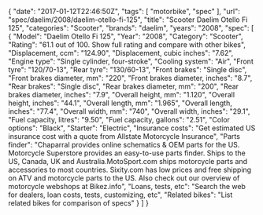 {
    "date": "2017-01-12T22:46:50Z",
    "tags": [
        "motorbike",
        "spec"
    ],
    "url": "spec\/daelim\/2008\/daelim-otello-fi-125",
    "title": "Scooter Daelim Otello Fi 125",
    "categories": "Scooter",
    "brands": "daelim",
    "years": "2008",
    "spec": [
        {
            "Model": "Daelim Otello Fi 125",
            "Year": "2008",
            "Category": "Scooter",
            "Rating": "61.1 out of 100. Show full rating and compare with other bikes",
            "Displacement, ccm": "124.90",
            "Displacement, cubic inches": "7.62",
            "Engine type": "Single cylinder, four-stroke",
            "Cooling system": "Air",
            "Front tyre": "120\/70-13",
            "Rear tyre": "130\/60-13",
            "Front brakes": "Single disc",
            "Front brakes diameter, mm": "220",
            "Front brakes diameter, inches": "8.7",
            "Rear brakes": "Single disc",
            "Rear brakes diameter, mm": "200",
            "Rear brakes diameter, inches": "7.9",
            "Overall height, mm": "1.120",
            "Overall height, inches": "44.1",
            "Overall length, mm": "1.965",
            "Overall length, inches": "77.4",
            "Overall width, mm": "740",
            "Overall width, inches": "29.1",
            "Fuel capacity, litres": "9.50",
            "Fuel capacity, gallons": "2.51",
            "Color options": "Black",
            "Starter": "Electric",
            "Insurance costs": "Get estimated US insurance cost with a quote from Allstate Motorcycle Insurance",
            "Parts finder": "Chaparral provides online schematics & OEM parts for the US.   Motorcycle Superstore provides an easy-to-use parts finder. Ships to the US, Canada, UK and Australia.MotoSport.com ships motorcycle parts and accessories to most countries.    Sixity.com has low prices and free shipping on ATV and motorcycle parts to the US. Also check out our overview of motorcycle webshops at Bikez.info",
            "Loans, tests, etc": "Search the web for dealers, loan costs, tests, customizing, etc",
            "Related bikes": "List related bikes for comparison of specs"
        }
    ]
}